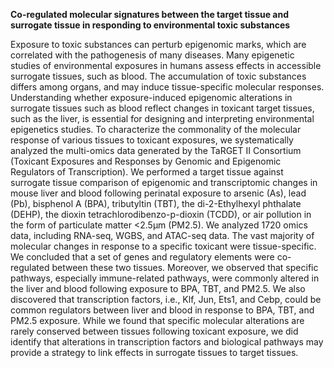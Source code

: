 **Co-regulated molecular signatures between the target tissue and surrogate tissue in responding to environmental toxic substances**

Exposure to toxic substances can perturb epigenomic marks, which are correlated with the pathogenesis of many diseases. Many epigenetic studies of environmental exposures in humans assess effects in accessible surrogate tissues, such as blood. The accumulation of toxic substances differs among organs, and may induce tissue-specific molecular responses. Understanding whether exposure-induced epigenomic alterations in surrogate tissues such as blood reflect changes in toxicant target tissues, such as the liver, is essential for designing and interpreting environmental epigenetics studies. To characterize the commonality of the molecular response of various tissues to toxicant exposures, we systematically analyzed the multi-omics data generated by the TaRGET II Consortium (Toxicant Exposures and Responses by Genomic and Epigenomic Regulators of Transcription). We performed a target tissue against surrogate tissue comparison of epigenomic and transcriptomic changes in mouse liver and blood following perinatal exposure to arsenic (As), lead (Pb), bisphenol A (BPA), tributyltin (TBT), the di-2-Ethylhexyl phthalate (DEHP), the dioxin tetrachlorodibenzo-p-dioxin (TCDD), or air pollution in the form of particulate matter <2.5μm (PM2.5). We analyzed 1720 omics data, including RNA-seq, WGBS, and ATAC-seq data. The vast majority of molecular changes in response to a specific toxicant were tissue-specific. We concluded that a set of genes and regulatory elements were co-regulated between these two tissues. Moreover, we observed that specific pathways, especially immune-related pathways, were commonly altered in the liver and blood following exposure to BPA, TBT, and PM2.5. We also discovered that transcription factors, i.e., Klf, Jun, Ets1, and Cebp, could be common regulators between liver and blood in response to BPA, TBT, and PM2.5 exposure. While we found that specific molecular alterations are rarely conserved between tissues following toxicant exposure, we did identify that alterations in transcription factors and biological pathways may provide a strategy to link effects in surrogate tissues to target tissues.
